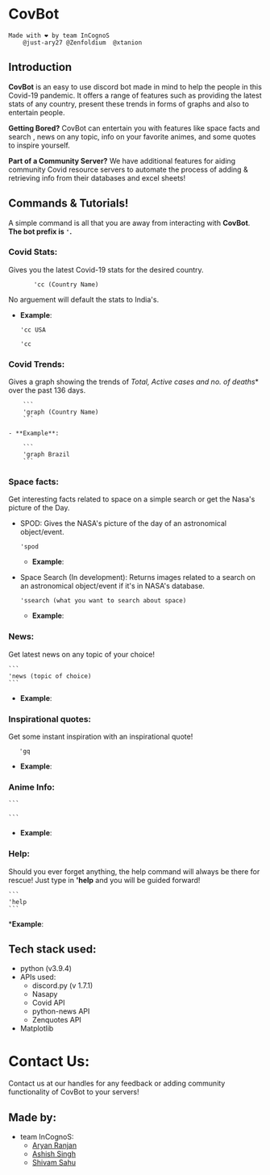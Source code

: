 # CovBot
    Made with ❤ by team InCognoS
        @just-ary27 @Zenfoldium  @xtanion

## Introduction

**CovBot** is an easy to use discord bot made in mind to help the people in this Covid-19 pandemic. It offers a range of features such as providing the latest stats of any country, present these trends in forms of graphs and also to entertain people. 

**Getting Bored?** 
CovBot can entertain you with features like space facts and search , news on any topic, info on your favorite animes, and some quotes to inspire yourself.

**Part of a Community Server?**
We have additional features for aiding community Covid resource servers to automate the process of adding & retrieving info from their databases and excel sheets!

## Commands & Tutorials!
A simple command is all that you are away from interacting with **CovBot**.
**The bot prefix is ``` ' ```.**

  ### Covid Stats:
   Gives you the latest Covid-19 stats for the desired country.

 ```
        'cc (Country Name)
 ```

   No arguement will default the stats to India's.

   - **Example**:
        
        ```
        'cc USA
        ```

        ```
        'cc
        ```

  ### Covid Trends:
   Gives a graph showing the trends of *Total, Active cases and no. of deaths** over the past 136 days.

        ```
        'graph (Country Name)
        ```
        
    - **Example**:

        ```
        'graph Brazil
        ```

  ### Space facts:
   Get interesting facts related to space on a simple search or get the Nasa's picture of the Day.

   - SPOD:
        Gives the NASA's picture of the day of an astronomical object/event.

        ```
        'spod
        ```
        - **Example**:


   - Space Search (In development):
        Returns images related to a search on an astronomical object/event if it's in NASA's database.

        ```
        'ssearch (what you want to search about space)
        ```

        - **Example**:

  ### News:
   Get latest news on any topic of your choice!

    ```
    'news (topic of choice)
    ```

   - **Example**:

  ### Inspirational quotes:
   Get some instant inspiration with an inspirational quote!

 ```
    'gq
 ```

   - **Example**:

  ### Anime Info:
    

    ```

    ```

   - **Example**:

  ### Help:
   Should you ever forget anything, the help command will always be there for rescue! Just type in **'help** and you will be guided forward!

    ```
    'help
    ```
   ***Example**:


## Tech stack used:

   - python (v3.9.4)
   - APIs used:
        - discord.py (v 1.7.1)
        - Nasapy 
        - Covid API
        - python-news API
        - Zenquotes API
   - Matplotlib 



# Contact Us:
Contact us at our handles for any feedback or adding community functionality of CovBot to your servers!

## Made by:

- team InCognoS:
  - [Aryan Ranjan](@just-ary27)
  - [Ashish Singh](@Zenfoldium)
  - [Shivam Sahu](@xtanion)


